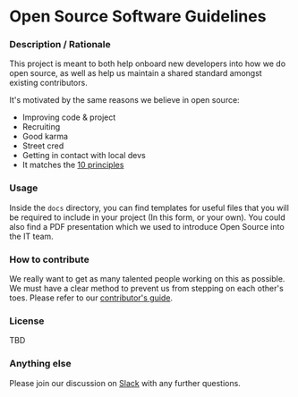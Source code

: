 # Open Source Software Guidelines

### Description / Rationale
This project is meant to both help onboard new developers into how we do open source, as well as help us maintain a shared standard amongst existing contributors.

It's motivated by the same reasons we believe in open source:
* Improving code & project
* Recruiting
* Good karma
* Street cred
* Getting in contact with local devs
* It matches the [10 principles](http://www.wired.com/2013/04/new-hackers-taylor/)

### Usage
Inside the `docs` directory, you can find templates for useful files that you will be required to include in your project (In this form, or your own).
You could also find a PDF presentation which we used to introduce Open Source into the IT team.

### How to contribute
We really want to get as many talented people working on this as possible. We must have a clear method to prevent us from stepping on each other's toes. Please refer to our [contributor's guide](./docs/CONTRIBUTION.md).

### License
TBD

### Anything else
Please join our discussion on [Slack](#) with any further questions.
